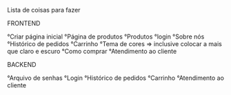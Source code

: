 Lista de coisas para fazer

FRONTEND

°Criar página inicial
°Página de produtos
°Produtos
°login
°Sobre nós
°Histórico de pedidos
°Carrinho
°Tema de cores => inclusive colocar a mais que claro e escuro
°Como comprar
°Atendimento ao cliente




BACKEND

°Arquivo de senhas
°Login
°Histórico de pedidos
°Carrinho
°Atendimento ao cliente